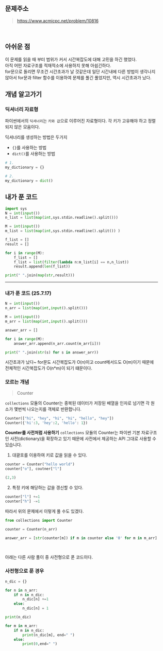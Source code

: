 ## 문제주소

> https://www.acmicpc.net/problem/10816

</br>

## 아쉬운 점

이 문제를 읽을 때 부터 범위가 커서 시간복잡도에 대해 고민을 하긴 했었다.  
아직 어떤 자료구조를 적재적소에 사용하지 못해 아쉽긴하다.  
for문으로 돌리면 무조건 시간초과가 날 것같은데 일단 시간내에 다른 방법이 생각나지 않아서 for문과 filter 함수를 이용하여 문제를 풀긴 풀었지만, 역시 시간초과가 났다.

## 개념 알고가기

### 딕셔너리 자료형

파이썬에서의 `딕셔너리`는 `키와 값`으로 이루어진 자료형이다. 각 키가 고유해야 하고 정렬되지 않은 모움이다.

딕셔너리를 생성하는 방법은 두가지

- `{}`를 사용하는 방법
- `dict()`를 사용하는 방법

```py
# 1.
my_dictionary = {}

# 2.
my_dictionary = dict()
```

## 내가 푼 코드

```py
import sys
N = int(input())
n_list = list(map(int,sys.stdin.readline().split()))

M = int(input())
m_list = list(map(int,sys.stdin.readline().split()) )

f_list = []
result = []

for i in range(M):
    f_list = []
    f_list = list(filter(lambda n:m_list[i] == n,n_list))
    result.append(len(f_list))

print(" ".join(map(str,result)))
```

---

### 내가 푼 코드 (25.7.17)

```py
N = int(input())
n_arr = list(map(int,input().split()))

M = int(input())
m_arr = list(map(int,input().split()))

answer_arr = []

for i in range(M):
    answer_arr.append(n_arr.count(m_arr[i]))

print(" ".join(str(s) for s in answer_arr))
```

시간초과가 났다~ for문도 시간복잡도가 O(n)이고 count메서드도 O(m)이기 때문에 전체적인 시간복잡도가 O(n\*m)이 되기 떄문이다.

### 모르는 개념

> Counter

`collections` 모듈의 Counter는 중복된 데이터가 저장된 배열을 인자로 넘기면 각 원소가 몇번씩 나오는지를 객체로 반환합니다.

```py
Counter(["hi", "hey", "hi", "hi", "hello", "hey"])
Counter({'hi':3, 'hey':2, 'hello': 1})
```

**Counter를 사전처럼 사용하기**
`collections` 모듈의 Counter는 파이썬 기본 자료구조인 사전(dictionary)을 확장하고 있기 때문에 사전에서 제공하는 API 그대로 사용할 수 있습니다.

1. 대괄호를 이용하여 키로 값을 읽을 수 있다.

```py
counter = Counter("hello world")
counter["o"], coutner["l"]

(2,3)
```

2. 특정 키에 해당하는 값을 갱신할 수 있다.

```py
counter["l"] +=1
counter["h"] -=1
```

따라서 위의 문제에서 이렇게 풀 수도 있겠다.

```py
from collections import Counter

counter = Counter(n_arr)

answer_arr = [str(counter[m]) if m in counter else '0' for m in m_arr]
```

<br/>

아래는 다른 사람 풀이 중 사전형으로 푼 코드이다.

### 사전형으로 푼 경우

```py
n_dic = {}

for n in n_arr:
    if n in n_dic:
        n_dic[n] +=1
    else:
        n_dic[n] = 1

print(n_dic)

for m in m_arr:
    if m in n_dic:
        print(n_dic[m], end=" ")
    else:
        print(0,end=" ")
```
